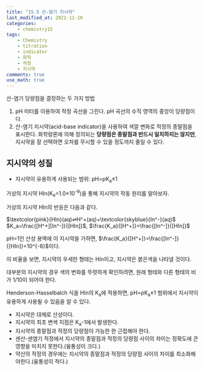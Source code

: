 ```yaml
---
title: "15.5 산-염기 지시약"
last_modified_at: 2021-11-10
categories:
    - chemistry15
tags:
    - Chemistry
    - titration
    - indicator
    - 화학
    - 적정
    - 지시약
comments: true
use_math: true
---
```


산-염기 당량점을 결정하는 두 가지 방법

1. pH 미터를 이용하여 적정 곡선을 그린다. pH 곡선의 수직 영역의 중앙이 당량점이다.
2. 산-염기 지시약(acid-base indicator)을 사용하여 색깔 변화로 적정의 종말점을 표시한다. 화학량론에 의해 정의되는 **당량점은 종말점과 반드시 일치하지는 않지만**, 지시약을 잘 선택하면 오차를 무시할 수 있을 정도까지 줄일 수 있다.

<h2>지시약의 성질</h2>

- 지시약이 유용하게 사용되는 범위: pH=pK<sub>a</sub>±1

가상의 지시약 HIn(K<sub>a</sub>=1.0×10<sup>-9</sup>)을 통해 지시약의 작동 원리를 알아보자.

가상의 지시약 HIn의 반응은 다음과 같다.

$\textcolor{pink}{HIn}(aq)⇌H^+(aq)+\textcolor{skyblue}{In^-}(aq)$\
$K_a=\frac{[H^+][In^-]}{[HIn]}$, $\frac{K_a}{[H^+]}=\frac{[In^-]}{[HIn]}$

pH=1인 산성 용액에 이 지시약을 가하면, $\frac{K_a}{[H^+]}=\frac{[In^-]}{[HIn]}=10^{-8}$이다.

이 비율을 보면, 지시약의 우세한 형태는 HIn이고, 지시약은 붉은색을 나타낼 것이다. 

대부분의 지시약의 경우 색의 변화를 뚜렷하게 확인하려면, 원래 형태와 다른 형태의 비가 1/10이 되어야 한다. 

Henderson-Hasselbalch 식을 HIn의 K<sub>a</sub>에 적용하면, pH=pK<sub>a</sub>±1 범위에서 지시약이 유용하게 사용될 수 있음을 알 수 있다.

- 지시약은 대체로 산성이다.
- 지시약의 최초 변색 지점은 K<sub>a</sub>-1에서 발생한다.
- 지시약의 종말점과 적정의 당량점이 가능한 한 근접해야 한다.
- 센산-센염기 적정에서 지시약의 종말점과 적정의 당량점 사이의 차이는 정확도에 큰 영향을 미치지 못한다.(융통성이 크다.)
- 약산의 적정의 경우에는 지시약의 종말점과 적정의 당량점 사이의 차이를 최소화해야한다.(융통성이 적다.)
